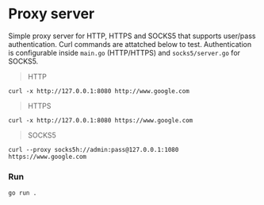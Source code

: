 # Proxy server
Simple proxy server for HTTP, HTTPS and SOCKS5 that supports user/pass authentication. Curl commands are attatched below to test. Authentication is configurable inside `main.go` (HTTP/HTTPS) and `socks5/server.go` for SOCKS5.

> HTTP

`curl -x http://127.0.0.1:8080 http://www.google.com`

> HTTPS

`curl -x http://127.0.0.1:8080 https://www.google.com`

> SOCKS5

`curl --proxy socks5h://admin:pass@127.0.0.1:1080 https://www.google.com`

### Run
`go run .`
